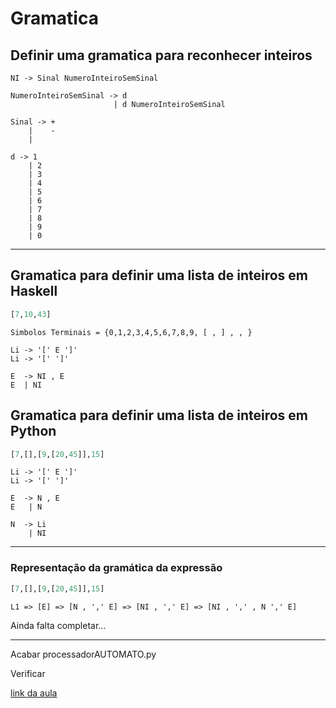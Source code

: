 # Gramatica

## Definir uma gramatica para reconhecer inteiros


```
NI -> Sinal NumeroInteiroSemSinal

NumeroInteiroSemSinal -> d
                       | d NumeroInteiroSemSinal
```

```
Sinal -> +
    |    -
    |   
```



```
d -> 1
    | 2
    | 3
    | 4
    | 5
    | 6
    | 7
    | 8
    | 9
    | 0
```

---------------

## Gramatica para definir uma lista de inteiros em Haskell
```haskell
[7,10,43]
```

`Simbolos Terminais = {0,1,2,3,4,5,6,7,8,9, [ , ] , , }`
```
Li -> '[' E ']'
Li -> '[' ']'

E  -> NI , E
E  | NI 
```

## Gramatica para definir uma lista de inteiros em Python

```python
[7,[],[9,[20,45]],15]
```

```
Li -> '[' E ']'
Li -> '[' ']'

E  -> N , E
E   | N

N  -> Li
    | NI
```

-------------------
### Representação da gramática da expressão

```python
[7,[],[9,[20,45]],15]
```


```
L1 => [E] => [N , ',' E] => [NI , ',' E] => [NI , ',' , N ',' E] 
```
Ainda falta completar...


----------------

Acabar processadorAUTOMATO.py

Verificar

[link da aula](natura.di.uminho.pt/~jj/pl-22)
